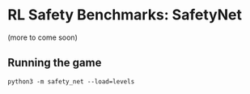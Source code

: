 # RL Safety Benchmarks: SafetyNet

(more to come soon)


## Running the game

    python3 -m safety_net --load=levels
